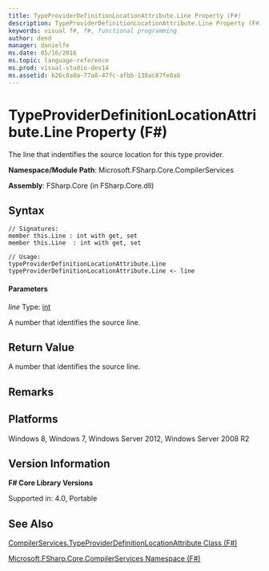 ```yaml
---
title: TypeProviderDefinitionLocationAttribute.Line Property (F#)
description: TypeProviderDefinitionLocationAttribute.Line Property (F#)
keywords: visual f#, f#, functional programming
author: dend
manager: danielfe
ms.date: 05/16/2016
ms.topic: language-reference
ms.prod: visual-studio-dev14
ms.assetid: b26c8a0a-77a8-47fc-afbb-138ac87fe8ab 
---
```


# TypeProviderDefinitionLocationAttribute.Line Property (F#)

The line that indentifies the source location for this type provider.

**Namespace/Module Path**: Microsoft.FSharp.Core.CompilerServices

**Assembly**: FSharp.Core (in FSharp.Core.dll)


## Syntax

```
// Signatures:
member this.Line : int with get, set
member this.Line  : int with get, set

// Usage:
typeProviderDefinitionLocationAttribute.Line
typeProviderDefinitionLocationAttribute.Line <- line
```

#### Parameters
*line*
Type:  [int](http://msdn.microsoft.com/en-us/library/025d5455-3622-4ea5-9573-3ecbd4ee1375)


A number that identifies the source line.




## Return Value
A number that identifies the source line.


## Remarks

## Platforms
Windows 8, Windows 7, Windows Server 2012, Windows Server 2008 R2


## Version Information
**F# Core Library Versions**

Supported in: 4.0, Portable




## See Also
[CompilerServices.TypeProviderDefinitionLocationAttribute Class &#40;F&#35;&#41;](CompilerServices.TypeProviderDefinitionLocationAttribute-Class-%5BFSharp%5D.md)

[Microsoft.FSharp.Core.CompilerServices Namespace &#40;F&#35;&#41;](Microsoft.FSharp.Core.CompilerServices-Namespace-%5BFSharp%5D.md)

